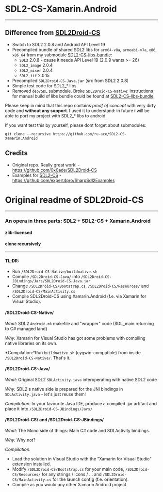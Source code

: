 # SDL2-CS-Xamarin.Android
------

## Difference from [SDL2Droid-CS](https://github.com/0x0ade/SDL2Droid-CS)

* Switch to SDL2 2.0.8 and Android API Level 19
* Precompiled bundle of shared SDL2 libs for `arm64-v8a`, `armeabi-v7a`, `x86`, `x86_64` from my submodule [SDL2-CS-libs-bundle](https://github.com/ru-ace/SDL2-CS-libs-bundle):
    * `SDL2` 2.0.8 - cause it needs API Level 19 (2.0.9 wants >= 26)
    * `SDL2_image` 2.0.4
    * `SDL2_mixer` 2.0.4
    * `SDL2_ttf` 2.0.15
* Precompiled `SDL2Droid-CS-Java.jar` (src from SDL2 2.0.8)
* Simple test code for SDL2_* libs.
* Removed `dep/SDL` submodule. Broke `SDL2Droid-CS-Native`: instructions for manual build of libs bundle could be found at [SDL2-CS-libs-bundle](https://github.com/ru-ace/SDL2-CS-libs-bundle)

Please keep in mind that this repo contains *proof of concept* with very dirty code and **without any support**. 
I used it to understand: in future i will be able to port my project with SDL2_* libs to android.

If you want test this by yourself, please dont forget about submodules:
```
git clone --recursive https://github.com/ru-ace/SDL2-CS-Xamarin.Android
```

## Credits

* Original repo. Really great work! - https://github.com/0x0ade/SDL2Droid-CS 
* Examples for [SDL2-CS](https://github.com/flibitijibibo/SDL2-CS/) - https://github.com/expert4pro/SharpSdl2Examples   



# Original readme of SDL2Droid-CS
------

### An opera in three parts: SDL2 + SDL2-CS + Xamarin.Android
#### zlib-licensed
#### clone recursively
----

#### TL;DR:
* Run `/SDL2Droid-CS-Native/buildnative.sh`
* Compile `/SDL2Droid-CS-Java/` into `/SDL2Droid-CS-JBindings/Jars/SDL2Droid-CS-Java.jar`
* Change `/SDL2Droid-CS/Bootstrap.cs`, `/SDL2Droid-CS/Resources/` and `/SDL2Droid-CS/MainActivity.cs`
* Compile SDL2Droid-CS using Xamarin.Android (f.e. via Xamarin for Visual Studio).

#### /SDL2Droid-CS-Native/

*What:* SDL2 `Android.mk` makefile and "wrapper" code (SDL_main returning to C# managed land)

*Why:* Xamarin for Visual Studio has got some problems with compiling native libraries on its own.

*Compilation:*Run `buildnative.sh` (cygwin-compatible) from inside `/SDL2Droid-CS-Native/`. That's it.

#### /SDL2Droid-CS-Java/

*What:* Original SDL2 `SDLActivity.java` interoperating with native SDL2 code

*Why:* SDL2's native side is prepared for the JNI bindings in `SDLActivity.java` - let's just reuse them!

*Compilation:* In your favourite Java IDE, produce a compiled .jar artifact and place it into `/SDL2Droid-CS-JBindings/Jars/`

#### /SDL2Droid-CS/ and /SDL2Droid-CS-JBindings/

*What:* The Mono side of things: Main C# code and SDLActivity bindings.

*Why:* Why not?

*Compilation:*
* Load the solution in Visual Studio with the "Xamarin for Visual Studio" extension installed.
* Modify `/SDL2Droid-CS/Bootstrap.cs` for your main code, `/SDL2Droid-CS/Resources/` for any strings / icons / ... and `/SDL2Droid-CS/MainActivity.cs` for the launch config (f.e. orientation).
* Compile as you would any other Xamarin.Android project.
